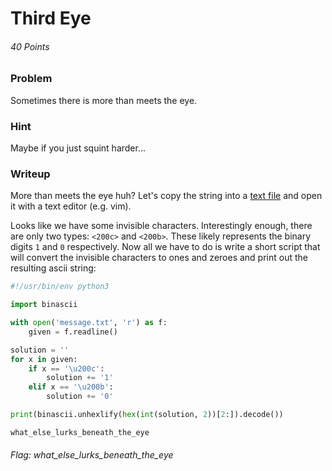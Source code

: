 
# Third Eye
###### 40 Points


### Problem
Sometimes​‌‌‌​‌‌‌​‌‌​ there‌​​​​‌‌​​​​‌ is ​‌‌‌​‌​​​‌​‌‌‌more ‌‌​‌‌​​‌​‌​‌‌​‌‌​​​‌‌‌​​‌‌​‌‌​​‌​‌​‌​‌‌‌‌‌​‌‌​‌‌​​​‌‌‌​‌​‌​‌‌‌​​‌​​‌‌​‌​‌‌​‌‌‌​​‌‌​‌​‌‌‌‌‌​‌‌​​​‌than ​​‌‌​​‌​‌​‌‌​‌‌meets ‌​​‌‌​​‌​‌​‌‌​​​the ​‌​‌‌‌​‌​​​‌‌​‌​​​​‌​‌‌‌‌‌​‌‌‌eye​‌​​​‌‌​‌​​​​‌‌​​‌​‌​‌​‌‌‌‌‌​‌‌​​‌​‌​‌‌‌‌​​‌​‌‌​​‌​‌.

### Hint
Maybe if you just squint harder...

### Writeup

More than meets the eye huh? Let's copy the string into a [text file](message.txt) and open it with a text editor (e.g. vim).

Looks like we have some invisible characters. Interestingly enough, there are only two types: `<200c>` and `<200b>`. These likely represents the binary digits `1` and `0` respectively. Now all we have to do is write a short script that will convert the invisible characters to ones and zeroes and print out the resulting ascii string:


```python
#!/usr/bin/env python3

import binascii

with open('message.txt', 'r') as f:
    given = f.readline()

solution = ''
for x in given:
    if x == '\u200c':
        solution += '1'
    elif x == '\u200b':
        solution += '0'

print(binascii.unhexlify(hex(int(solution, 2))[2:]).decode())
```

    what_else_lurks_beneath_the_eye


###### Flag: what_else_lurks_beneath_the_eye

